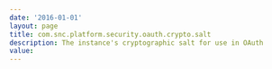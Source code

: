 ```yaml
---
date: '2016-01-01'
layout: page
title: com.snc.platform.security.oauth.crypto.salt
description: The instance's cryptographic salt for use in OAuth
value:  
---
```

